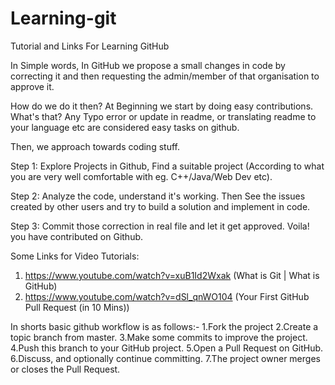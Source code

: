 # Learning-git
Tutorial and Links For Learning GitHub

In Simple words,
In GitHub we propose a small changes in code by correcting it and then requesting the admin/member of that organisation to approve it. 

How do we do it then?
At Beginning we start by doing easy contributions. What's that?
Any Typo error or update in readme, or translating readme to your language etc are considered easy tasks on github.

Then, we approach towards coding stuff.

Step 1: Explore Projects in Github, Find a suitable project (According to what you are very well comfortable with eg. C++/Java/Web Dev etc).

Step 2: Analyze the code, understand it's working. Then See the issues created by other users and try to build a solution and implement in code.

Step 3: Commit those correction in real file and let it get approved. Voila! you have contributed on Github.

Some Links for Video Tutorials:

1. https://www.youtube.com/watch?v=xuB1Id2Wxak (What is Git | What is GitHub)
2. https://www.youtube.com/watch?v=dSl_qnWO104 (Your First GitHub Pull Request (in 10 Mins))

In shorts basic github workflow is as follows:-
1.Fork the project
2.Create a topic branch from master.
3.Make some commits to improve the project.
4.Push this branch to your GitHub project.
5.Open a Pull Request on GitHub.
6.Discuss, and optionally continue committing.
7.The project owner merges or closes the Pull Request.
